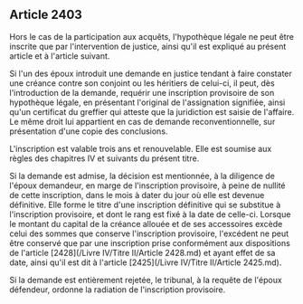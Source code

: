 Article 2403
----
Hors le cas de la participation aux acquêts, l'hypothèque légale ne peut être
inscrite que par l'intervention de justice, ainsi qu'il est expliqué au présent
article et à l'article suivant.

Si l'un des époux introduit une demande en justice tendant à faire constater une
créance contre son conjoint ou les héritiers de celui-ci, il peut, dès
l'introduction de la demande, requérir une inscription provisoire de son
hypothèque légale, en présentant l'original de l'assignation signifiée, ainsi
qu'un certificat du greffier qui atteste que la juridiction est saisie de
l'affaire. Le même droit lui appartient en cas de demande reconventionnelle, sur
présentation d'une copie des conclusions.

L'inscription est valable trois ans et renouvelable. Elle est soumise aux règles
des chapitres IV et suivants du présent titre.

Si la demande est admise, la décision est mentionnée, à la diligence de l'époux
demandeur, en marge de l'inscription provisoire, à peine de nullité de cette
inscription, dans le mois à dater du jour où elle est devenue définitive. Elle
forme le titre d'une inscription définitive qui se substitue à l'inscription
provisoire, et dont le rang est fixé à la date de celle-ci. Lorsque le montant
du capital de la créance allouée et de ses accessoires excède celui des sommes
que conserve l'inscription provisoire, l'excédent ne peut être conservé que par
une inscription prise conformément aux dispositions de l'article [2428](/Livre IV/Titre II/Article 2428.md) et ayant
effet de sa date, ainsi qu'il est dit à l'article [2425](/Livre IV/Titre II/Article 2425.md).

Si la demande est entièrement rejetée, le tribunal, à la requête de l'époux
défendeur, ordonne la radiation de l'inscription provisoire.
